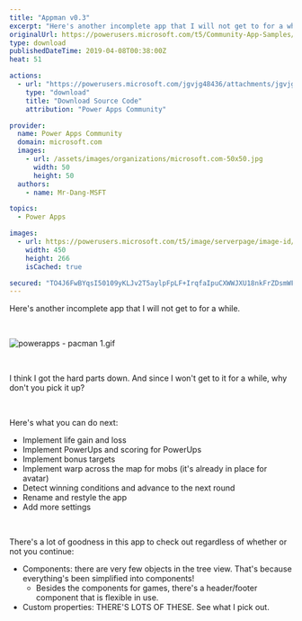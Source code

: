 ```yaml
---
title: "Appman v0.3"
excerpt: "Here's another incomplete app that I will not get to for a while. I think I got the hard parts down. And since I won't get to it for a while, why"
originalUrl: https://powerusers.microsoft.com/t5/Community-App-Samples/Appman-v0-3/td-p/263790
type: download
publishedDateTime: 2019-04-08T00:38:00Z
heat: 51

actions:
  - url: "https://powerusers.microsoft.com/jgvjg48436/attachments/jgvjg48436/AppFeedbackGallery/149/2/AppMan%20-%20v0.5.msapp"
    type: "download"
    title: "Download Source Code"
    attribution: "Power Apps Community"

provider:
  name: Power Apps Community
  domain: microsoft.com
  images:
    - url: /assets/images/organizations/microsoft.com-50x50.jpg
      width: 50
      height: 50
  authors:
    - name: Mr-Dang-MSFT

topics:
  - Power Apps

images:
  - url: https://powerusers.microsoft.com/t5/image/serverpage/image-id/180092i4039A945905BAA1C/image-size/large?v=1.0&px=999
    width: 450
    height: 266
    isCached: true

secured: "TO4J6FwBYqsI50109yKLJv2T5aylpFpLF+IrqfaIpuCXWWJXU18nkFrZDsmWFhIRwOy+cZagdBzWVQMOqMWO29tYMW+5J3OPe0QX/aYdDeoiy8Sk8PJP9SekDt8EkvfwdNJ4L5So1D0rtk1PlJ3xOIkypqm/G2KhpOJ1S3uB4vv5C/raN7XKVR6gF2mKI3jqEpqNfrKY/GRRpct2OKSgh8gESCbkeIFJNUn4AjLT6CEN/pV2H6/XcFGtxNK+38lb43d1swV0pVH27Et4m7+9ZHZRfB9iyU9hqJ46+Kcqs844KkjwI5Xsdf2JxC7WkoKHc7NRhp+AitNeWe+ANzDgR7rMYd9xay7CQPmbh0jr6ZBDq55Iq0gE9bSFVOttczCvs9sGq24zoqnfoU8XMRU5HPma+oVLNwyBR/a+TeLRJwQNubCuBYDpwQk5yKpJvKHU;PRz9lQlxan1AXQWtQfovRg=="
---
```

<p>Here's another incomplete app that I will not get to for a while.</p>
<p>&nbsp;</p>
<p><span class="lia-inline-image-display-wrapper lia-image-align-inline" image-alt="powerapps - pacman 1.gif" style="width: 380px;"><img src="https://powerusers.microsoft.com/t5/image/serverpage/image-id/59904i61F4BE2E0AC63993/image-size/large?v=1.0&amp;px=999" title="powerapps - pacman 1.gif" alt="powerapps - pacman 1.gif" li-image-url="https://powerusers.microsoft.com/t5/image/serverpage/image-id/59904i61F4BE2E0AC63993?v=1.0" li-image-display-id="'59904i61F4BE2E0AC63993'" li-message-uid="'263790'" li-messages-message-image="true" li-bindable="" class="lia-media-image" tabindex="0" li-bypass-lightbox-when-linked="true" li-use-hover-links="false"></span></p>
<p>&nbsp;</p>
<p>I think I got the hard parts down. And since I won't get to it for a while, why don't you pick it up?</p>
<p>&nbsp;</p>
<p>Here's what you can do next:</p>
<ul>
<li>Implement life gain and loss</li>
<li>Implement PowerUps and scoring for PowerUps</li>
<li>Implement bonus targets</li>
<li>Implement warp across the map for mobs (it's already in place for avatar)</li>
<li>Detect winning conditions and advance to the next round</li>
<li>Rename and restyle the app</li>
<li>Add more settings</li>
</ul>
<p>&nbsp;</p>
<p>There's a lot of goodness in this app to check out regardless of whether or not you continue:</p>
<ul>
<li>Components: there are very few objects in the tree view. That's because everything's been simplified into components!
<ul>
<li>Besides the components for games, there's a header/footer component that is flexible in use.</li>
</ul>
</li>
<li>Custom properties: THERE'S LOTS OF THESE. See what I pick out.</li>
</ul>

